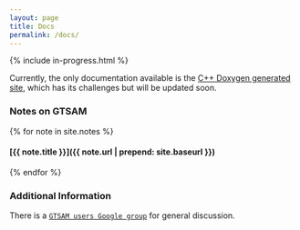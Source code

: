 ```yaml
---
layout: page
title: Docs
permalink: /docs/
---
```


{% include in-progress.html %}

Currently, the only documentation available is the [C++ Doxygen generated site](/doxygen/), which has its challenges but will be updated soon.

### Notes on GTSAM

{% for note in site.notes %}
#### [{{ note.title }}]({{ note.url | prepend: site.baseurl }})
{% endfor %}

### Additional Information

There is a [`GTSAM users Google group`](https://groups.google.com/forum/#!forum/gtsam-users) for general discussion.

<!-- Read about important [`GTSAM-Concepts`](GTSAM-Concepts.md) here. A primer on GTSAM Expressions,
which support (superfast) automatic differentiation,
can be found on the [GTSAM wiki on BitBucket](https://bitbucket.org/gtborg/gtsam/wiki/Home).

See the [`INSTALL`](INSTALL.md) file for more detailed installation instructions.

GTSAM is open source under the BSD license, see the [`LICENSE`](LICENSE) and [`LICENSE.BSD`](LICENSE.BSD) files.

Please see the [`examples/`](examples) directory and the [`USAGE`](USAGE.md) file for examples on how to use GTSAM.

GTSAM was developed in the lab of [Frank Dellaert](http://www.cc.gatech.edu/~dellaert) at the [Georgia Institute of Technology](http://www.gatech.edu), with the help of many contributors over the years, see [THANKS](THANKS). -->
